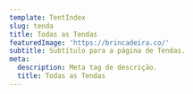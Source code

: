 ```yaml
---
template: TentIndex
slug: tenda
title: Todas as Tendas
featuredImage: 'https://brincadeira.co/'
subtitle: Subtítulo para a página de Tendas.
meta:
  description: Meta tag de descrição.
  title: Todas as Tendas
---
```

